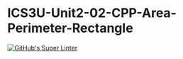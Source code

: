 # ICS3U-Unit2-02-CPP-Area-Perimeter-Rectangle

[![GitHub's Super Linter](https://github.com/matthew-meech/-ICS3U-Unit2-02-CPP-Area-Perimeter-Rectangle-/workflows/GitHub's%20Super%20Linter/badge.svg)](https://github.com/matthew-meech/-ICS3U-Unit2-02-CPP-Area-Perimeter-Rectangle-/actions)
